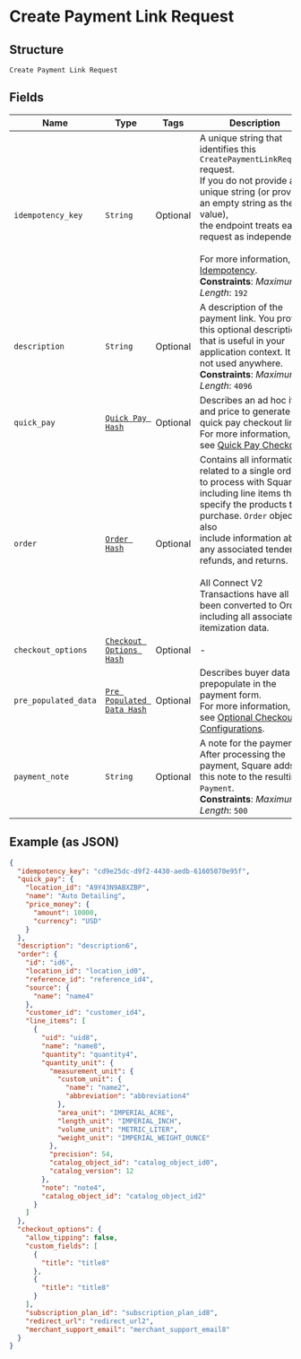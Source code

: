 
# Create Payment Link Request

## Structure

`Create Payment Link Request`

## Fields

| Name | Type | Tags | Description |
|  --- | --- | --- | --- |
| `idempotency_key` | `String` | Optional | A unique string that identifies this `CreatePaymentLinkRequest` request.<br>If you do not provide a unique string (or provide an empty string as the value),<br>the endpoint treats each request as independent.<br><br>For more information, see [Idempotency](https://developer.squareup.com/docs/working-with-apis/idempotency).<br>**Constraints**: *Maximum Length*: `192` |
| `description` | `String` | Optional | A description of the payment link. You provide this optional description that is useful in your<br>application context. It is not used anywhere.<br>**Constraints**: *Maximum Length*: `4096` |
| `quick_pay` | [`Quick Pay Hash`](../../doc/models/quick-pay.md) | Optional | Describes an ad hoc item and price to generate a quick pay checkout link.<br>For more information,<br>see [Quick Pay Checkout](https://developer.squareup.com/docs/checkout-api/quick-pay-checkout). |
| `order` | [`Order Hash`](../../doc/models/order.md) | Optional | Contains all information related to a single order to process with Square,<br>including line items that specify the products to purchase. `Order` objects also<br>include information about any associated tenders, refunds, and returns.<br><br>All Connect V2 Transactions have all been converted to Orders including all associated<br>itemization data. |
| `checkout_options` | [`Checkout Options Hash`](../../doc/models/checkout-options.md) | Optional | - |
| `pre_populated_data` | [`Pre Populated Data Hash`](../../doc/models/pre-populated-data.md) | Optional | Describes buyer data to prepopulate in the payment form.<br>For more information,<br>see [Optional Checkout Configurations](https://developer.squareup.com/docs/checkout-api/optional-checkout-configurations). |
| `payment_note` | `String` | Optional | A note for the payment. After processing the payment, Square adds this note to the resulting `Payment`.<br>**Constraints**: *Maximum Length*: `500` |

## Example (as JSON)

```json
{
  "idempotency_key": "cd9e25dc-d9f2-4430-aedb-61605070e95f",
  "quick_pay": {
    "location_id": "A9Y43N9ABXZBP",
    "name": "Auto Detailing",
    "price_money": {
      "amount": 10000,
      "currency": "USD"
    }
  },
  "description": "description6",
  "order": {
    "id": "id6",
    "location_id": "location_id0",
    "reference_id": "reference_id4",
    "source": {
      "name": "name4"
    },
    "customer_id": "customer_id4",
    "line_items": [
      {
        "uid": "uid8",
        "name": "name8",
        "quantity": "quantity4",
        "quantity_unit": {
          "measurement_unit": {
            "custom_unit": {
              "name": "name2",
              "abbreviation": "abbreviation4"
            },
            "area_unit": "IMPERIAL_ACRE",
            "length_unit": "IMPERIAL_INCH",
            "volume_unit": "METRIC_LITER",
            "weight_unit": "IMPERIAL_WEIGHT_OUNCE"
          },
          "precision": 54,
          "catalog_object_id": "catalog_object_id0",
          "catalog_version": 12
        },
        "note": "note4",
        "catalog_object_id": "catalog_object_id2"
      }
    ]
  },
  "checkout_options": {
    "allow_tipping": false,
    "custom_fields": [
      {
        "title": "title8"
      },
      {
        "title": "title8"
      }
    ],
    "subscription_plan_id": "subscription_plan_id8",
    "redirect_url": "redirect_url2",
    "merchant_support_email": "merchant_support_email8"
  }
}
```

